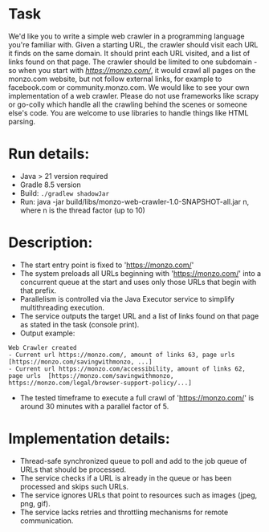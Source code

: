 # Task
We'd like you to write a simple web crawler in a programming language you're familiar with.
Given a starting URL, the crawler should visit each URL it finds on the same domain.
It should print each URL visited, and a list of links found on that page.
The crawler should be limited to one subdomain - so when you start with *https://monzo.com/*, 
it would crawl all pages on the monzo.com website, but not follow external links, 
for example to facebook.com or community.monzo.com.
We would like to see your own implementation of a web crawler. 
Please do not use frameworks like scrapy or go-colly which handle all the crawling behind the scenes or someone else's code.
You are welcome to use libraries to handle things like HTML parsing.

# Run details:
- Java > 21 version required
- Gradle 8.5 version
- Build: `./gradlew shadowJar`
- Run: java -jar build/libs/monzo-web-crawler-1.0-SNAPSHOT-all.jar n, where n is the thread factor (up to 10)

# Description:
- The start entry point is fixed to 'https://monzo.com/'
- The system preloads all URLs beginning with 'https://monzo.com/' into a concurrent queue at the start and uses only those URLs that begin with that prefix.
- Parallelism is controlled via the Java Executor service to simplify multithreading execution.
- The service outputs the target URL and a list of links found on that page as stated in the task (console print).
- Output example:
```
Web Crawler created
- Current url https://monzo.com/, amount of links 63, page urls [https://monzo.com/savingwithmonzo, ...]
- Current url https://monzo.com/accessibility, amount of links 62, page urls  [https://monzo.com/savingwithmonzo, https://monzo.com/legal/browser-support-policy/...]
```
- The tested timeframe to execute a full crawl of 'https://monzo.com/' is around 30 minutes with a parallel factor of 5.

# Implementation details:
- Thread-safe synchronized queue to poll and add to the job queue of URLs that should be processed.
- The service checks if a URL is already in the queue or has been processed and skips such URLs.
- The service ignores URLs that point to resources such as images (jpeg, png, gif).
- The service lacks retries and throttling mechanisms for remote communication.